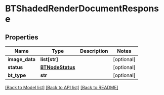 # BTShadedRenderDocumentResponse

## Properties
Name | Type | Description | Notes
------------ | ------------- | ------------- | -------------
**image_data** | **list[str]** |  | [optional] 
**status** | [**BTNodeStatus**](BTNodeStatus.md) |  | [optional] 
**bt_type** | **str** |  | [optional] 

[[Back to Model list]](../README.md#documentation-for-models) [[Back to API list]](../README.md#documentation-for-api-endpoints) [[Back to README]](../README.md)


